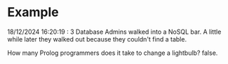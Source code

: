 # Example

<!-- replace-with-date starts -->
18/12/2024 16:20:19 : 3 Database Admins walked into a NoSQL bar. A little while later they walked out because they couldn't find a table.
<!-- replace-with-date ends -->

<!-- replace-with-joke starts -->
How many Prolog programmers does it take to change a lightbulb? false.
<!-- replace-with-joke ends -->